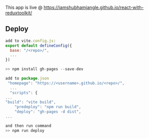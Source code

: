 This app is live @ https://iamshubhamjangle.github.io/react-with-reduxtoolkit/

## Deploy

```js
add to vite.config.js:
export default defineConfig({
  base: "/<repo>/",
  ...
})

>> npm install gh-pages --save-dev

add to package.json
 "homepage": "https://<username>.github.io/<repo>/",
  ...
  "scripts": {
...
"build": "vite build",
    "predeploy": "npm run build",
    "deploy": "gh-pages -d dist",
...

and then run command
>> npm run deploy
```

